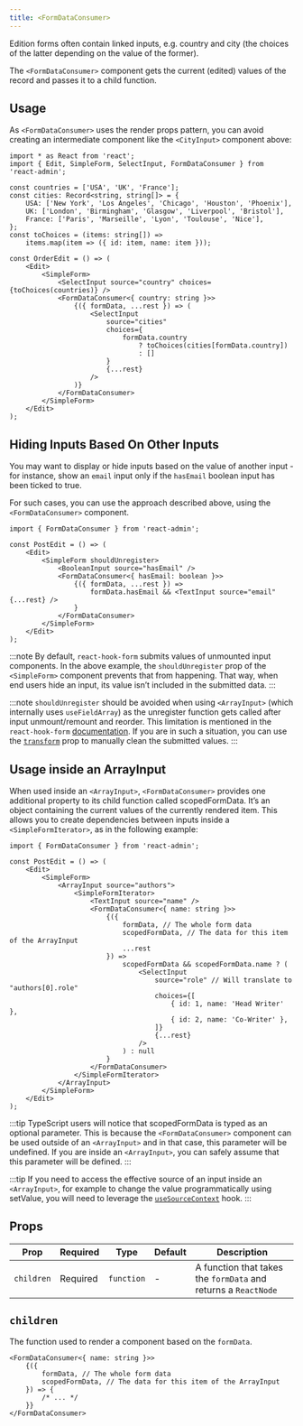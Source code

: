 ```yaml
---
title: <FormDataConsumer>
---
```


Edition forms often contain linked inputs, e.g. country and city (the choices of the latter depending on the value of the former).

The `<FormDataConsumer>` component gets the current (edited) values of the record and passes it to a child function.

## Usage

As `<FormDataConsumer>` uses the render props pattern, you can avoid creating an intermediate component like the `<CityInput>` component above:

```tsx
import * as React from 'react';
import { Edit, SimpleForm, SelectInput, FormDataConsumer } from 'react-admin';

const countries = ['USA', 'UK', 'France'];
const cities: Record<string, string[]> = {
    USA: ['New York', 'Los Angeles', 'Chicago', 'Houston', 'Phoenix'],
    UK: ['London', 'Birmingham', 'Glasgow', 'Liverpool', 'Bristol'],
    France: ['Paris', 'Marseille', 'Lyon', 'Toulouse', 'Nice'],
};
const toChoices = (items: string[]) =>
    items.map(item => ({ id: item, name: item }));

const OrderEdit = () => (
    <Edit>
        <SimpleForm>
            <SelectInput source="country" choices={toChoices(countries)} />
            <FormDataConsumer<{ country: string }>>
                {({ formData, ...rest }) => (
                    <SelectInput
                        source="cities"
                        choices={
                            formData.country
                                ? toChoices(cities[formData.country])
                                : []
                        }
                        {...rest}
                    />
                )}
            </FormDataConsumer>
        </SimpleForm>
    </Edit>
);
```

## Hiding Inputs Based On Other Inputs

You may want to display or hide inputs based on the value of another input - for instance, show an `email` input only if the `hasEmail` boolean input has been ticked to true.

For such cases, you can use the approach described above, using the `<FormDataConsumer>` component.

```tsx
import { FormDataConsumer } from 'react-admin';

const PostEdit = () => (
    <Edit>
        <SimpleForm shouldUnregister>
            <BooleanInput source="hasEmail" />
            <FormDataConsumer<{ hasEmail: boolean }>>
                {({ formData, ...rest }) =>
                    formData.hasEmail && <TextInput source="email" {...rest} />
                }
            </FormDataConsumer>
        </SimpleForm>
    </Edit>
);
```

:::note
By default, `react-hook-form` submits values of unmounted input components. In the above example, the `shouldUnregister` prop of the `<SimpleForm>` component prevents that from happening. That way, when end users hide an input, its value isn’t included in the submitted data.
:::

:::note
`shouldUnregister` should be avoided when using `<ArrayInput>` (which internally uses `useFieldArray`) as the unregister function gets called after input unmount/remount and reorder. This limitation is mentioned in the `react-hook-form` [documentation](https://react-hook-form.com/docs/usecontroller#props). If you are in such a situation, you can use the [`transform`](./EditBase.md#transform) prop to manually clean the submitted values.
:::

## Usage inside an ArrayInput

When used inside an `<ArrayInput>`, `<FormDataConsumer>` provides one additional property to its child function called scopedFormData. It’s an object containing the current values of the currently rendered item. This allows you to create dependencies between inputs inside a `<SimpleFormIterator>`, as in the following example:

```tsx
import { FormDataConsumer } from 'react-admin';

const PostEdit = () => (
    <Edit>
        <SimpleForm>
            <ArrayInput source="authors">
                <SimpleFormIterator>
                    <TextInput source="name" />
                    <FormDataConsumer<{ name: string }>>
                        {({
                            formData, // The whole form data
                            scopedFormData, // The data for this item of the ArrayInput
                            ...rest
                        }) =>
                            scopedFormData && scopedFormData.name ? (
                                <SelectInput
                                    source="role" // Will translate to "authors[0].role"
                                    choices={[
                                        { id: 1, name: 'Head Writer' },
                                        { id: 2, name: 'Co-Writer' },
                                    ]}
                                    {...rest}
                                />
                            ) : null
                        }
                    </FormDataConsumer>
                </SimpleFormIterator>
            </ArrayInput>
        </SimpleForm>
    </Edit>
);
```

:::tip
TypeScript users will notice that scopedFormData is typed as an optional parameter. This is because the `<FormDataConsumer>` component can be used outside of an `<ArrayInput>` and in that case, this parameter will be undefined. If you are inside an `<ArrayInput>`, you can safely assume that this parameter will be defined.
:::

:::tip
If you need to access the effective source of an input inside an `<ArrayInput>`, for example to change the value programmatically using setValue, you will need to leverage the [`useSourceContext`](./useSourceContext.md) hook.
:::

## Props

| Prop       | Required | Type       | Default | Description                                                    |
| ---------- | -------- | ---------- | ------- | -------------------------------------------------------------- |
| `children` | Required | `function` | -       | A function that takes the `formData` and returns a `ReactNode` |

## `children`

The function used to render a component based on the `formData`.

```tsx
<FormDataConsumer<{ name: string }>>
    {({
        formData, // The whole form data
        scopedFormData, // The data for this item of the ArrayInput
    }) => {
        /* ... */
    }}
</FormDataConsumer>
```
